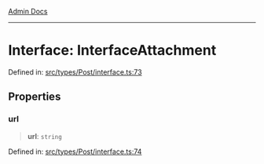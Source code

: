[Admin Docs](/)

***

# Interface: InterfaceAttachment

Defined in: [src/types/Post/interface.ts:73](https://github.com/PalisadoesFoundation/talawa-admin/blob/main/src/types/Post/interface.ts#L73)

## Properties

### url

> **url**: `string`

Defined in: [src/types/Post/interface.ts:74](https://github.com/PalisadoesFoundation/talawa-admin/blob/main/src/types/Post/interface.ts#L74)
